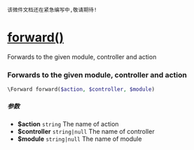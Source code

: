     该微件文档还在紧急编写中,敬请期待!
[forward()](http://twinh.github.com/widget/api/forward)
=======================================================

Forwards to the given module, controller and action

### Forwards to the given module, controller and action
```php
\Forward forward($action, $controller, $module)
```

##### 参数
* **$action** `string` The name of action
* **$controller** `string|null` The name of controller
* **$module** `string|null` The name of module

